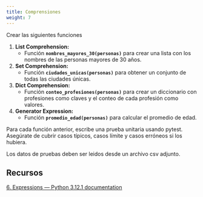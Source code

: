 ```yaml
---
title: Comprensiones
weight: 7
---
```

Crear las siguientes funciones

1. **List Comprehension:**
   - Función **`nombres_mayores_30(personas)`** para crear una lista con los nombres de las personas mayores de 30 años.
2. **Set Comprehension:**
   - Función **`ciudades_unicas(personas)`** para obtener un conjunto de todas las ciudades únicas.
3. **Dict Comprehension:**
   - Función **`conteo_profesiones(personas)`** para crear un diccionario con profesiones como claves y el conteo de cada profesión como valores.
4. **Generator Expression:**
   - Función **`promedio_edad(personas)`** para calcular el promedio de edad.

Para cada función anterior, escribe una prueba unitaria usando pytest. Asegúrate de cubrir casos típicos, casos límite y casos erróneos si los hubiera.

Los datos de pruebas deben ser leidos desde un archivo csv adjunto.

## Recursos

[6. Expressions — Python 3.12.1 documentation](https://docs.python.org/3/reference/expressions.html#displays-for-lists-sets-and-dictionaries)